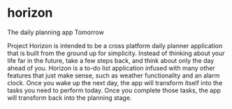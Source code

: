 # horizon
The daily planning app Tomorrow

Project Horizon is intended to be a cross platform daily planner application that is built from the ground up for simplicity. Instead of thinking about your life far in the future, take a few steps back, and think about only the day ahead of you. Horizon is a to-do list application infused with many other features that just make sense, such as weather functionality and an alarm clock. Once you wake up the next day, the app will transform itself into the tasks you need to perform today. Once you complete those tasks, the app will transform back into the planning stage.
